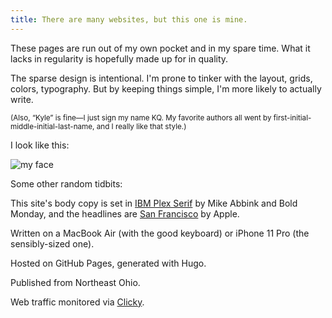 ```yaml
---
title: There are many websites, but this one is mine.
---
```


These pages are run out of my own pocket and in my spare time. What it lacks in regularity is hopefully made up for in quality. 

The sparse design is intentional. I'm prone to tinker with the layout, grids, colors, typography. But by keeping things simple, I'm more likely to actually write. 

<small>(Also, “Kyle” is fine—I just sign my name KQ. My favorite authors all went by first-initial-middle-initial-last-name, and I really like that style.)</small>

I look like this: 

![my face](/images/kqd.png)

Some other random tidbits: 

This site's body copy is set in [IBM Plex Serif](https://en.wikipedia.org/wiki/IBM_Plex) by Mike Abbink and Bold Monday, and the headlines are [San Francisco](https://en.wikipedia.org/wiki/San_Francisco_(sans-serif_typeface)) by Apple. 

Written on a MacBook Air (with the good keyboard) or iPhone 11 Pro (the sensibly-sized one). 

Hosted on GitHub Pages, generated with Hugo. 

Published from Northeast Ohio. 

Web traffic monitored via [Clicky](https://clicky.com). 